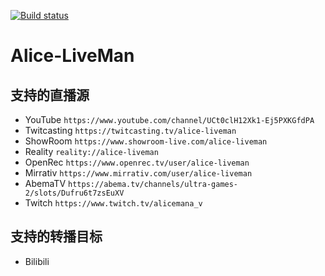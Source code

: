 [![Build status](https://ci.appveyor.com/api/projects/status/8e7rkexflv8o359g/branch/master?svg=true)](https://ci.appveyor.com/project/NekoSunflower/alice-liveman/branch/master)
# Alice-LiveMan
## 支持的直播源
+ YouTube `https://www.youtube.com/channel/UCt0clH12Xk1-Ej5PXKGfdPA`
+ Twitcasting `https://twitcasting.tv/alice-liveman`
+ ShowRoom `https://www.showroom-live.com/alice-liveman`
+ Reality `reality://alice-liveman`
+ OpenRec `https://www.openrec.tv/user/alice-liveman`
+ Mirrativ `https://www.mirrativ.com/user/alice-liveman`
+ AbemaTV `https://abema.tv/channels/ultra-games-2/slots/Dufru6t7zsEuXV`
+ Twitch `https://www.twitch.tv/alicemana_v`

## 支持的转播目标
+ Bilibili
